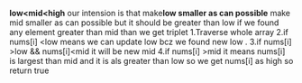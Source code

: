 **low<mid<high**
our intension is that make**low smaller as can possible**
make mid smaller as can possible but it should be greater than low
if we found any element greater than mid than we get triplet
1.Traverse whole array
2.if nums[i] <low means we can update low bcz we found new low .
3.if nums[i] >low && nums[i]<mid it will be new mid
4.if nums[i] >mid it means nums[i] is largest than mid and it is als greater than low
so we get nums[i] as high so return true